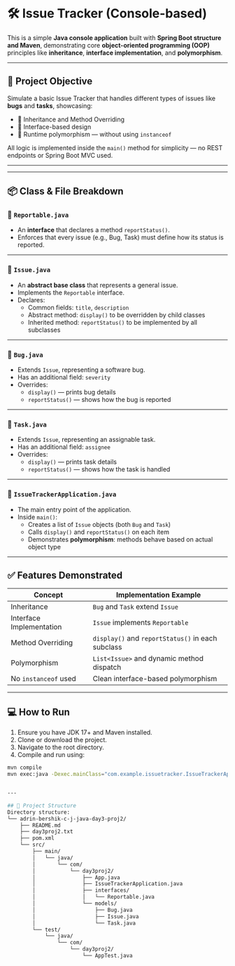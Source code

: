 # 🛠️ Issue Tracker (Console-based)

This is a simple **Java console application** built with **Spring Boot structure and Maven**, demonstrating core **object-oriented programming (OOP)** principles like **inheritance**, **interface implementation**, and **polymorphism**.

---

## 🎯 Project Objective

Simulate a basic Issue Tracker that handles different types of issues like **bugs** and **tasks**, showcasing:

- 🔁 Inheritance and Method Overriding
- 🧩 Interface-based design
- 🧠 Runtime polymorphism — without using `instanceof`

All logic is implemented inside the `main()` method for simplicity — no REST endpoints or Spring Boot MVC used.

---

---

## 📦 Class & File Breakdown

### 🔹 `Reportable.java`

- An **interface** that declares a method `reportStatus()`.
- Enforces that every issue (e.g., Bug, Task) must define how its status is reported.

---

### 🔹 `Issue.java`

- An **abstract base class** that represents a general issue.
- Implements the `Reportable` interface.
- Declares:
  - Common fields: `title`, `description`
  - Abstract method: `display()` to be overridden by child classes
  - Inherited method: `reportStatus()` to be implemented by all subclasses

---

### 🔹 `Bug.java`

- Extends `Issue`, representing a software bug.
- Has an additional field: `severity`
- Overrides:
  - `display()` — prints bug details
  - `reportStatus()` — shows how the bug is reported

---

### 🔹 `Task.java`

- Extends `Issue`, representing an assignable task.
- Has an additional field: `assignee`
- Overrides:
  - `display()` — prints task details
  - `reportStatus()` — shows how the task is handled

---

### 🔹 `IssueTrackerApplication.java`

- The main entry point of the application.
- Inside `main()`:
  - Creates a list of `Issue` objects (both `Bug` and `Task`)
  - Calls `display()` and `reportStatus()` on each item
  - Demonstrates **polymorphism**: methods behave based on actual object type

---

## ✅ Features Demonstrated

| Concept                  | Implementation Example                            |
| ------------------------ | ------------------------------------------------- |
| Inheritance              | `Bug` and `Task` extend `Issue`                   |
| Interface Implementation | `Issue` implements `Reportable`                   |
| Method Overriding        | `display()` and `reportStatus()` in each subclass |
| Polymorphism             | `List<Issue>` and dynamic method dispatch         |
| No `instanceof` used     | Clean interface-based polymorphism                |

---

## 💻 How to Run

1. Ensure you have JDK 17+ and Maven installed.
2. Clone or download the project.
3. Navigate to the root directory.
4. Compile and run using:

```bash
mvn compile
mvn exec:java -Dexec.mainClass="com.example.issuetracker.IssueTrackerApplication"


---

## 📁 Project Structure
Directory structure:
└── adrin-bershik-c-j-java-day3-proj2/
    ├── README.md
    ├── day3proj2.txt
    ├── pom.xml
    └── src/
        ├── main/
        │   └── java/
        │       └── com/
        │           └── day3proj2/
        │               ├── App.java
        │               ├── IssueTrackerApplication.java
        │               ├── interfaces/
        │               │   └── Reportable.java
        │               └── models/
        │                   ├── Bug.java
        │                   ├── Issue.java
        │                   └── Task.java
        └── test/
            └── java/
                └── com/
                    └── day3proj2/
                        └── AppTest.java
```
